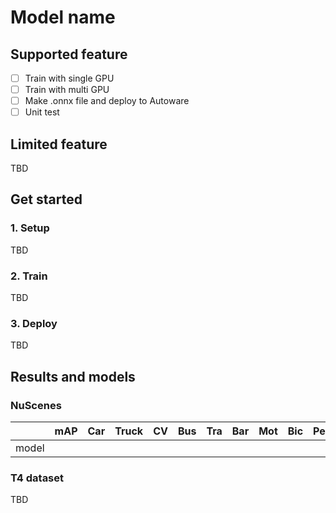 # Model name
## Supported feature

- [ ] Train with single GPU
- [ ] Train with multi GPU
- [ ] Make .onnx file and deploy to Autoware
- [ ] Unit test

## Limited feature

TBD

## Get started
### 1. Setup

TBD

### 2. Train

TBD

### 3. Deploy

TBD

## Results and models
### NuScenes

|       | mAP | Car | Truck | CV  | Bus | Tra | Bar | Mot | Bic | Ped | Cone |
| ----- | --- | --- | ----- | --- | --- | --- | --- | --- | --- | --- | ---- |
| model |     |     |       |     |     |     |     |     |     |     |      |

### T4 dataset

TBD
